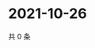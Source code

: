 # 2021-10-26

共 0 条

<!-- BEGIN WEIBO -->
<!-- 最后更新时间 Tue Oct 26 2021 11:14:59 GMT+0800 (China Standard Time) -->

<!-- END WEIBO -->
